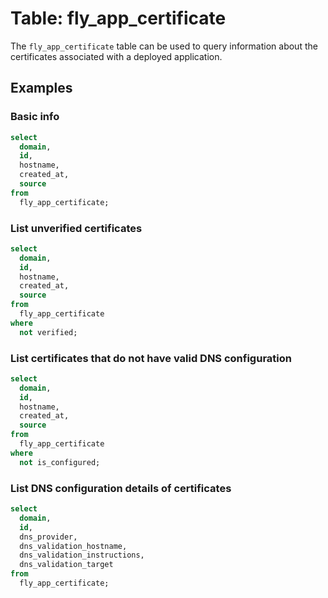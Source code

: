 # Table: fly_app_certificate

The `fly_app_certificate` table can be used to query information about the certificates associated with a deployed application.

## Examples

### Basic info

```sql
select
  domain,
  id,
  hostname,
  created_at,
  source
from
  fly_app_certificate;
```

### List unverified certificates

```sql
select
  domain,
  id,
  hostname,
  created_at,
  source
from
  fly_app_certificate
where
  not verified;
```

### List certificates that do not have valid DNS configuration

```sql
select
  domain,
  id,
  hostname,
  created_at,
  source
from
  fly_app_certificate
where
  not is_configured;
```

### List DNS configuration details of certificates

```sql
select
  domain,
  id,
  dns_provider,
  dns_validation_hostname,
  dns_validation_instructions,
  dns_validation_target
from
  fly_app_certificate;
```
